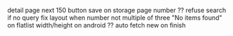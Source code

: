 detail page
next 150 button
save on storage page number ??
refuse search if no query
fix layout when number not multiple of three
"No items found" on flatlist
width/height on android
?? auto fetch new on finish